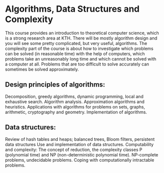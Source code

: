 # Algorithms, Data Structures and Complexity

This course provides an introduction to theoretical computer science, which is a strong research area at KTH. There will be mostly algorithm design and you will see some pretty complicated, but very useful, algorithms. The complexity part of the course is about how to investigate which problems can be solved (in reasonable time) with the help of computers, which problems take an unreasonably long time and which cannot be solved with a computer at all. Problems that are too difficult to solve accurately can sometimes be solved approximately.

## Design principles of algorithms:

Decomposition, greedy algorithms, dynamic programming, local and exhaustive search. Algorithm analysis. Approximation algorithms and heuristics. Applications with algorithms for problems on sets, graphs, arithmetic, cryptography and geometry. Implementation of algorithms.

## Data structures: 

Review of hash tables and heaps; balanced trees, Bloom filters, persistent data structures Use and implementation of data structures. Computability and complexity: The concept of reduction, the complexity classes P (polynomial time) and NP (non-deterministic polynomial time). NP-complete problems, undecidable problems. Coping with computationally intractable problems.

